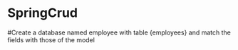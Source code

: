 # SpringCrud
#Create a database named employee with table {employees}
 and match the fields with those of the model
